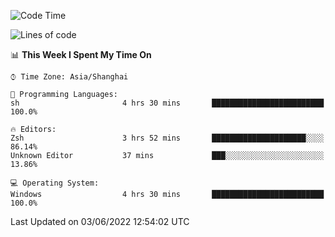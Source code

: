 <!--START_SECTION:waka-->
![Code Time](http://img.shields.io/badge/Code%20Time-715%20hrs%2018%20mins-blue)

![Lines of code](https://img.shields.io/badge/From%20Hello%20World%20I%27ve%20Written-22%20Thousand%20lines%20of%20code-blue)

📊 **This Week I Spent My Time On** 

```text
⌚︎ Time Zone: Asia/Shanghai

💬 Programming Languages: 
sh                       4 hrs 30 mins       █████████████████████████   100.0%

🔥 Editors: 
Zsh                      3 hrs 52 mins       █████████████████████░░░░   86.14% 
Unknown Editor           37 mins             ███░░░░░░░░░░░░░░░░░░░░░░   13.86%

💻 Operating System: 
Windows                  4 hrs 30 mins       █████████████████████████   100.0%

```


 Last Updated on 03/06/2022 12:54:02 UTC
<!--END_SECTION:waka-->
